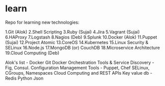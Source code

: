 learn
=====

Repo for learning new technologies:

 1.Git (Alok)
 2.Shell Scripting
 3.Ruby (Sujai)
 4.Jira
 5.Vagrant (Sujai)
 6.HAProxy
 7.Logstash
 8.Nagios (Deb)
 9.Splunk
10.Docker (Alok)
11.Puppet (Sujai)
12.Project Atomic
13.CoreOS
14.Kubernetes
15.Linux Security & SELinux
16.Node.js
17.MongoDB (or) CouchDB
18.Microservice Architecture
19.Cloud Computing (Deb)

Alok's list - 
Docker
Git
Docker Orchestration Tools & Service Discovery - Fig, Consul.
Configuration Management Tools - Puppet, Chef
SELinux, CGroups, Namespaces
Cloud Computing and REST APIs
Key value db - Redis
Python
Json

